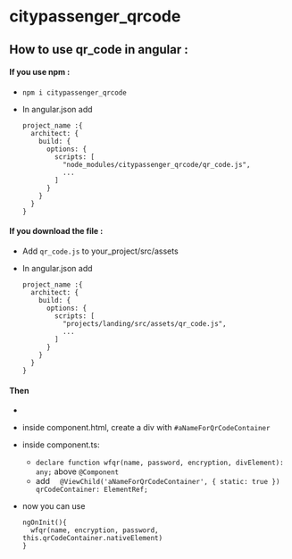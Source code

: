 # citypassenger_qrcode

## How to use qr_code in angular :

#### If you use npm :

- `npm i citypassenger_qrcode`
- In angular.json add 

  ```
  project_name :{ 
    architect: { 
      build: { 
        options: { 
          scripts: [
            "node_modules/citypassenger_qrcode/qr_code.js",
            ...
          ] 
        }
      }
    }
  }
  ```

#### If you download the file :

- Add `qr_code.js` to your_project/src/assets
- In angular.json add 

  ```
  project_name :{ 
    architect: { 
      build: { 
        options: { 
          scripts: [
            "projects/landing/src/assets/qr_code.js",
            ...
          ] 
        }
      }
    }
  }
  ```
#### Then

- 

- inside component.html, create a div with `#aNameForQrCodeContainer`

- inside component.ts:
  - `declare function wfqr(name, password, encryption, divElement): any;` above `@Component`
  - add `  @ViewChild('aNameForQrCodeContainer', { static: true }) qrCodeContainer: ElementRef;`
  
- now you can use

  ```
  ngOnInit(){  
    wfqr(name, encryption, password, this.qrCodeContainer.nativeElement)  
  }
  ```
